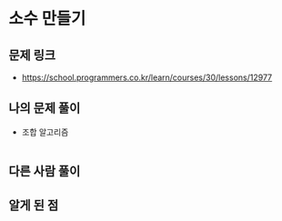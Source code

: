 # 소수 만들기

## 문제 링크

- https://school.programmers.co.kr/learn/courses/30/lessons/12977

## 나의 문제 풀이

- 조합 알고리즘

```Js

```

## 다른 사람 풀이

## 알게 된 점
